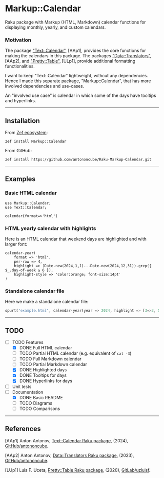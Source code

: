 # Markup::Calendar

Raku package with Markup (HTML, Markdown) calendar functions for displaying monthly, yearly, and custom calendars.

### Motivation

The package 
["Text::Calendar"](https://raku.land/zef:antononcube/Text::Calendar), [AAp1], 
provides the core functions for making the calendars in this package.
The packages 
["Data::Translators"](https://raku.land/zef:antononcube/Data::Translators), [AAp2], and 
["Pretty::Table"](https://raku.land/cpan:ANTONOV/Pretty::Table), [ULp1],
provide additional formatting functionalities.

I want to keep "Text::Calendar" lightweight, without any dependencies. Hence I made this separate 
package, "Markup::Calendar", that has more involved dependencies and use-cases.

An "involved use case" is calendar in which some of the days have tooltips and hyperlinks. 

-----

## Installation

From [Zef ecosystem](https://raku.land):

```
zef install Markup::Calendar
```

From GitHub:

```
zef install https://github.com/antononcube/Raku-Markup-Calendar.git
```

-----

## Examples

### Basic HTML calendar

```raku, results=asis
use Markup::Calendar;
use Text::Calendar;

calendar(format=>'html')
```

### HTML yearly calendar with highlights 

Here is an HTML calendar that weekend days are highlighted and with larger font:

```raku, results=asis
calendar-year(
    format => 'html', 
    per-row => 4, 
    highlight => (Date.new(2024,1,1)...Date.new(2024,12,31)).grep({ $_.day-of-week ≥ 6 }),
    highlight-style => 'color:orange; font-size:14pt'
)
```

### Standalone calendar file

Here we make a standalone calendar file:

```raku
spurt('example.html', calendar-year(year => 2024, highlight => [3=>3, 5=>24, 9=>9], highlight-style=>'color:red', format=>'html'))
```

------

## TODO

- [ ] TODO Features
  - [X] DONE Full HTML calendar 
  - [ ] TODO Partial HTML calendar (e.g. equivalent of `cal -3`) 
  - [ ] TODO Full Markdown calendar
  - [ ] TODO Partial Markdown calendar
  - [X] DONE Highlighted days
  - [X] DONE Tooltips for days
  - [X] DONE Hyperlinks for days
- [ ] Unit tests
- [ ] Documentation
  - [X] DONE Basic README
  - [ ] TODO Diagrams
  - [ ] TODO Comparisons

------

## References 

[AAp1] Anton Antonov,
[Text::Calendar Raku package](https://github.com/antononcube/Raku-Text-Calendar),
(2024),
[GitHub/antononcube](https://github.com/antononcube).

[AAp2] Anton Antonov,
[Data::Translators Raku package](https://github.com/antononcube/Raku-Data-Translators),
(2023),
[GitHub/antononcube](https://github.com/antononcube).

[LUp1] Luis F. Uceta,
[Pretty::Table Raku package](https://gitlab.com/uzluisf/raku-pretty-table/),
(2020),
[GitLab/uzluisf](https://gitlab.com/uzluisf/).


